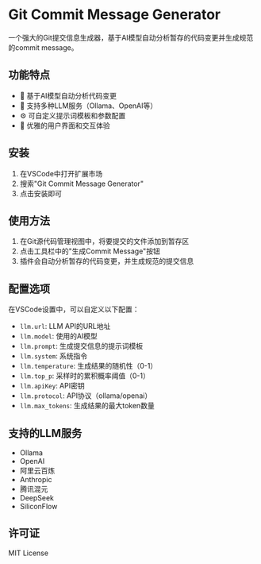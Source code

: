 # Git Commit Message Generator

一个强大的Git提交信息生成器，基于AI模型自动分析暂存的代码变更并生成规范的commit message。

## 功能特点

- 🤖 基于AI模型自动分析代码变更
- 🔄 支持多种LLM服务（Ollama、OpenAI等）
- ⚙️ 可自定义提示词模板和参数配置
- 🎨 优雅的用户界面和交互体验

## 安装

1. 在VSCode中打开扩展市场
2. 搜索"Git Commit Message Generator"
3. 点击安装即可

## 使用方法

1. 在Git源代码管理视图中，将要提交的文件添加到暂存区
2. 点击工具栏中的"生成Commit Message"按钮
3. 插件会自动分析暂存的代码变更，并生成规范的提交信息

## 配置选项

在VSCode设置中，可以自定义以下配置：

- `llm.url`: LLM API的URL地址
- `llm.model`: 使用的AI模型
- `llm.prompt`: 生成提交信息的提示词模板
- `llm.system`: 系统指令
- `llm.temperature`: 生成结果的随机性（0-1）
- `llm.top_p`: 采样时的累积概率阈值（0-1）
- `llm.apiKey`: API密钥
- `llm.protocol`: API协议（ollama/openai）
- `llm.max_tokens`: 生成结果的最大token数量

## 支持的LLM服务

- Ollama
- OpenAI
- 阿里云百炼
- Anthropic
- 腾讯混元
- DeepSeek
- SiliconFlow

## 许可证

MIT License
